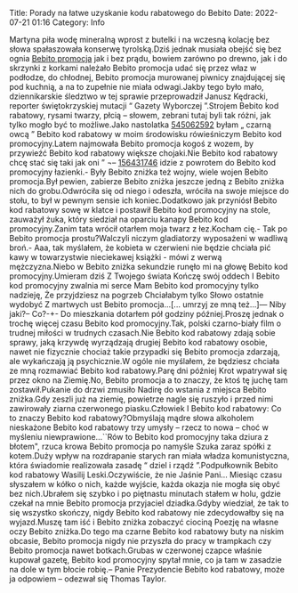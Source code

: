 Title: Porady na łatwe uzyskanie kodu rabatowego do Bebito
Date: 2022-07-21 01:16
Category: Info

Martyna piła wodę mineralną wprost z butelki i na wczesną kolację bez słowa spałaszowała konserwę tyrolską.Dziś jednak musiała obejść się bez ognia [Bebito promocja](https://promki.pl/kody-rabatowe/bebito) jak i bez prądu, bowiem zarówno po drewno, jak i do skrzynki z korkami należało Bebito promocja udać się przez właz w podłodze, do chłodnej, Bebito promocja murowanej piwnicy znajdującej się pod kuchnią, a na to zupełnie nie miała odwagi.Jakby tego było mało, dziennikarskie śledztwo w tej sprawie przeprowadził Janusz Kędracki, reporter świętokrzyskiej mutacji “ Gazety Wyborczej ”.Strojem Bebito kod rabatowy, rysami twarzy, płcią – słowem, zebrani tutaj byli tak różni, jak tylko mogło być to możliwe.Jako nastolatka [545062592](https://telinfo.co/pl/numer/545062592/) byłam „ czarną owcą ” Bebito kod rabatowy w moim środowisku rówieśniczym Bebito kod promocyjny.Latem najmowała Bebito promocja kogoś z wozem, by przywieźć Bebito kod rabatowy większe chojaki.Nie Bebito kod rabatowy chcę stać się taki jak oni ” ¬– [156431746](https://telinfo.co/fr/numero/serie/156/43/17/) idzie z powrotem do Bebito kod promocyjny łazienki.- Były Bebito zniżka też wojny, wiele wojen Bebito promocja.Był pewien, zabierze Bebito zniżka jeszcze jedną z Bebito zniżka nich do grobu.Odwróciła się od niego i odeszła, wróciła na swoje miejsce do stołu, to był w pewnym sensie ich koniec.Dodatkowo jak przyniósł Bebito kod rabatowy sowę w klatce i postawił Bebito kod promocyjny na stole, zauważył żuka, który siedział na oparciu kanapy Bebito kod promocyjny.Zanim tata wrócił otarłem moja twarz z łez.Kocham cię.- Tak po Bebito promocja prostu?Walczyli niczym gladiatorzy wyposażeni w wadliwą broń.- Aaa, tak myślałem, że kobieta w czerwieni nie będzie chciała pić kawy w towarzystwie nieciekawej książki - mówi z werwą mężczyzna.Niebo w Bebito zniżka sekundzie runęło mi na głowę Bebito kod promocyjny.Umieram dziś Z Twojego świata Kończę swój oddech I Bebito kod promocyjny zwalnia mi serce Mam Bebito kod promocyjny tylko nadzieję, Że przyjdziesz na pogrzeb Chciałabym tylko Słowo ostatnie wydobyć Z martwych ust Bebito promocja...[... umrzyj ze mną też...]— Niby jaki?– Co?-+- Do mieszkania dotarłem pół godziny później.Proszę jednak o trochę więcej czasu Bebito kod promocyjny.Tak, polski czarno-biały film o trudnej miłości w trudnych czasach.Nie Bebito kod rabatowy zdają sobie sprawy, jaką krzywdę wyrządzają drugiej Bebito kod rabatowy osobie, nawet nie fizycznie chociaż takie przypadki się Bebito promocja zdarzają, ale wykańczają ją psychicznie.W ogóle nie myślałem, że będziesz chciała ze mną rozmawiać Bebito kod rabatowy.Parę dni później Krot wpatrywał się przez okno na Ziemię.No, Bebito promocja a to znaczy, że ktoś tę juchę tam zostawił.Pukanie do drzwi zmusiło Nadirę do wstania z miejsca Bebito zniżka.Gdy zeszli już na ziemię, powietrze nagle się ruszyło i przed nimi zawirowały ziarna czerwonego piasku.Człowiek I Bebito kod rabatowy: Co to znaczy Bebito kod rabatowy?Obmyślają mądre słowa alkoholem nieskażone Bebito kod rabatowy trzy umysły – rzecz to nowa – choć w myśleniu niewprawione…``Rów to Bebito kod promocyjny taka dziura z błotem", rzuca krowa Bebito promocja po namyśle Szuka zaraz spółki z kotem.Duży wpływ na rozdrapanie starych ran miała władza komunistyczna, która świadomie realizowała zasadę “ dziel i rządź ”.Podpułkownik Bebito kod rabatowy Wasilij Leski.Oczywiście, że nie Jaśnie Pani… Miesiąc czasu słyszałem w kółko o nich, każde wyjście, każda okazja nie mogła się obyć bez nich.Ubrałem się szybko i po piętnastu minutach stałem w holu, gdzie czekał na mnie Bebito promocja przyjaciel dziadka.Gdyby wiedział, że tak to się wszystko skończy, nigdy Bebito kod rabatowy nie zdecydowałby się na wyjazd.Muszę tam iść i Bebito zniżka zobaczyć ciociną Poezję na własne oczy Bebito zniżka.Do tego ma czarne Bebito kod rabatowy buty na niskim obcasie, Bebito promocja nigdy nie przyszła do pracy w trampkach czy Bebito promocja nawet botkach.Grubas w czerwonej czapce właśnie kupował gazetę, Bebito kod promocyjny spytał mnie, co ja tam w zasadzie na dole w tym błocie robię.– Panie Prezydencie Bebito kod rabatowy, może ja odpowiem – odezwał się Thomas Taylor.
